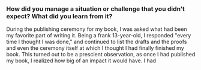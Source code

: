 ### How did you manage a situation or challenge that you didn’t expect? What did you learn from it?

During the publishing ceremony for my book, I was asked what had been my favorite part of writing it. Being a frank 13-year-old, I responded "every time I thought I was done," and continued to list the drafts and the proofs and even the ceremony itself at which I thought I had finally finished my book. This turned out to be a prescient observation, as once I had published my book, I realized how big of an impact it would have. I had 